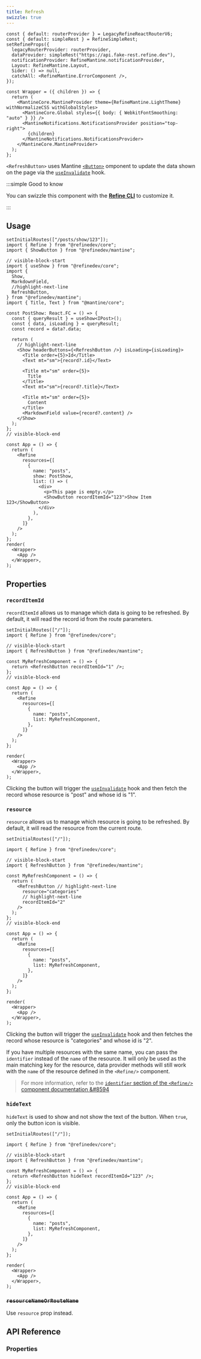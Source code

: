 ```yaml
---
title: Refresh
swizzle: true
---
```


```tsx live shared
const { default: routerProvider } = LegacyRefineReactRouterV6;
const { default: simpleRest } = RefineSimpleRest;
setRefineProps({
  legacyRouterProvider: routerProvider,
  dataProvider: simpleRest("https://api.fake-rest.refine.dev"),
  notificationProvider: RefineMantine.notificationProvider,
  Layout: RefineMantine.Layout,
  Sider: () => null,
  catchAll: <RefineMantine.ErrorComponent />,
});

const Wrapper = ({ children }) => {
  return (
    <MantineCore.MantineProvider theme={RefineMantine.LightTheme} withNormalizeCSS withGlobalStyles>
      <MantineCore.Global styles={{ body: { WebkitFontSmoothing: "auto" } }} />
      <MantineNotifications.NotificationsProvider position="top-right">
        {children}
      </MantineNotifications.NotificationsProvider>
    </MantineCore.MantineProvider>
  );
};
```

`<RefreshButton>` uses Mantine [`<Button>`](https://mantine.dev/core/button) omponent to update the data shown on the page via the [`useInvalidate`][use-invalidate] hook.

:::simple Good to know

You can swizzle this component with the [**Refine CLI**](/docs/packages/list-of-packages) to customize it.

:::

## Usage

```tsx live url=http://localhost:3000/posts/show/123 previewHeight=420px hideCode
setInitialRoutes(["/posts/show/123"]);
import { Refine } from "@refinedev/core";
import { ShowButton } from "@refinedev/mantine";

// visible-block-start
import { useShow } from "@refinedev/core";
import {
  Show,
  MarkdownField,
  //highlight-next-line
  RefreshButton,
} from "@refinedev/mantine";
import { Title, Text } from "@mantine/core";

const PostShow: React.FC = () => {
  const { queryResult } = useShow<IPost>();
  const { data, isLoading } = queryResult;
  const record = data?.data;

  return (
    // highlight-next-line
    <Show headerButtons={<RefreshButton />} isLoading={isLoading}>
      <Title order={5}>Id</Title>
      <Text mt="sm">{record?.id}</Text>

      <Title mt="sm" order={5}>
        Title
      </Title>
      <Text mt="sm">{record?.title}</Text>

      <Title mt="sm" order={5}>
        Content
      </Title>
      <MarkdownField value={record?.content} />
    </Show>
  );
};
// visible-block-end

const App = () => {
  return (
    <Refine
      resources={[
        {
          name: "posts",
          show: PostShow,
          list: () => (
            <div>
              <p>This page is empty.</p>
              <ShowButton recordItemId="123">Show Item 123</ShowButton>
            </div>
          ),
        },
      ]}
    />
  );
};
render(
  <Wrapper>
    <App />
  </Wrapper>,
);
```

## Properties

### `recordItemId`

`recordItemId` allows us to manage which data is going to be refreshed. By default, it will read the record id from the route parameters.

```tsx live url=http://localhost:3000 previewHeight=200px
setInitialRoutes(["/"]);
import { Refine } from "@refinedev/core";

// visible-block-start
import { RefreshButton } from "@refinedev/mantine";

const MyRefreshComponent = () => {
  return <RefreshButton recordItemId="1" />;
};
// visible-block-end

const App = () => {
  return (
    <Refine
      resources={[
        {
          name: "posts",
          list: MyRefreshComponent,
        },
      ]}
    />
  );
};

render(
  <Wrapper>
    <App />
  </Wrapper>,
);
```

Clicking the button will trigger the [`useInvalidate`][use-invalidate] hook and then fetch the record whose resource is "post" and whose id is "1".

### `resource`

`resource` allows us to manage which resource is going to be refreshed. By default, it will read the resource from the current route.

```tsx live url=http://localhost:3000 previewHeight=200px
setInitialRoutes(["/"]);

import { Refine } from "@refinedev/core";

// visible-block-start
import { RefreshButton } from "@refinedev/mantine";

const MyRefreshComponent = () => {
  return (
    <RefreshButton // highlight-next-line
      resource="categories"
      // highlight-next-line
      recordItemId="2"
    />
  );
};
// visible-block-end

const App = () => {
  return (
    <Refine
      resources={[
        {
          name: "posts",
          list: MyRefreshComponent,
        },
      ]}
    />
  );
};

render(
  <Wrapper>
    <App />
  </Wrapper>,
);
```

Clicking the button will trigger the [`useInvalidate`][use-invalidate] hook and then fetches the record whose resource is "categories" and whose id is "2".

If you have multiple resources with the same name, you can pass the `identifier` instead of the `name` of the resource. It will only be used as the main matching key for the resource, data provider methods will still work with the `name` of the resource defined in the `<Refine/>` component.

> For more information, refer to the [`identifier` section of the `<Refine/>` component documentation &#8594](/docs/core/refine-component#identifier)

### `hideText`

`hideText` is used to show and not show the text of the button. When `true`, only the button icon is visible.

```tsx live url=http://localhost:3000 previewHeight=200px
setInitialRoutes(["/"]);

import { Refine } from "@refinedev/core";

// visible-block-start
import { RefreshButton } from "@refinedev/mantine";

const MyRefreshComponent = () => {
  return <RefreshButton hideText recordItemId="123" />;
};
// visible-block-end

const App = () => {
  return (
    <Refine
      resources={[
        {
          name: "posts",
          list: MyRefreshComponent,
        },
      ]}
    />
  );
};

render(
  <Wrapper>
    <App />
  </Wrapper>,
);
```

### ~~`resourceNameOrRouteName`~~ <PropTag deprecated />

Use `resource` prop instead.

## API Reference

### Properties

<PropsTable module="@refinedev/mantine/RefreshButton" />

[use-invalidate]: /docs/core/hooks/data/use-invalidate
